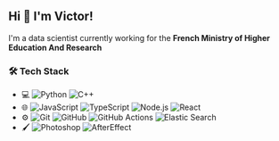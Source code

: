 ## Hi 👋 I'm Victor!

I'm a data scientist currently working for the **French Ministry of Higher Education And Research**

### 🛠 Tech Stack ###

* 💻 ![Python](https://img.shields.io/badge/-Python-333333?style=flat&logo=python) ![C++](https://img.shields.io/badge/-C++-333333?style=flat&logo=C%2B%2B&logoColor=00599C)
* 🌐 ![JavaScript](https://img.shields.io/badge/-JavaScript-333333?style=flat&logo=javascript) ![TypeScript](https://img.shields.io/badge/-TypeScript-333333?style=flat&logo=typescript) ![Node.js](https://img.shields.io/badge/-Node.js-333333?style=flat&logo=node.js) ![React](https://img.shields.io/badge/-React-333333?style=flat&logo=react)
* ⚙️ ![Git](https://img.shields.io/badge/-Git-333333?style=flat&logo=git) ![GitHub](https://img.shields.io/badge/-GitHub-333333?style=flat&logo=github) ![GitHub Actions](https://img.shields.io/badge/-GitHubActions-333333?style=flat&logo=githubactions) ![Elastic Search](https://img.shields.io/badge/-ElasticSearch-333333?style=flat&logo=elasticsearch) 
* 🖌️ ![Photoshop](https://img.shields.io/badge/-Photoshop-333333?style=flat&logo=adobe-photoshop) ![AfterEffect](https://img.shields.io/badge/-AfterEffect-333333?style=flat&logo=adobeaftereffects)
